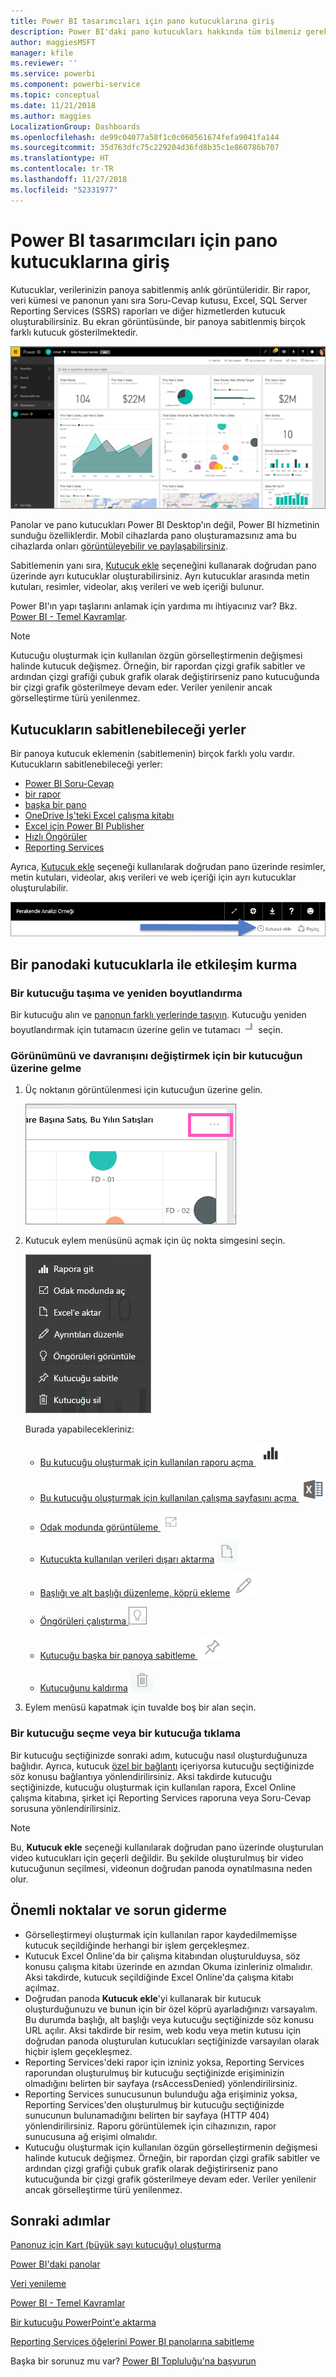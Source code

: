 ```yaml
---
title: Power BI tasarımcıları için pano kutucuklarına giriş
description: Power BI'daki pano kutucukları hakkında tüm bilmeniz gerekenler. SQL Server Reporting Services (SSRS) raporlarından oluşturulan kutucuklar da ele alınmaktadır.
author: maggiesMSFT
manager: kfile
ms.reviewer: ''
ms.service: powerbi
ms.component: powerbi-service
ms.topic: conceptual
ms.date: 11/21/2018
ms.author: maggies
LocalizationGroup: Dashboards
ms.openlocfilehash: de99c04077a58f1c0c060561674fefa9041fa144
ms.sourcegitcommit: 35d763dfc75c229204d36fd8b35c1e860786b707
ms.translationtype: HT
ms.contentlocale: tr-TR
ms.lasthandoff: 11/27/2018
ms.locfileid: "52331977"
---
```

# <a name="intro-to-dashboard-tiles-for-power-bi-designers"></a>Power BI tasarımcıları için pano kutucuklarına giriş

Kutucuklar, verilerinizin panoya sabitlenmiş anlık görüntüleridir. Bir rapor, veri kümesi ve panonun yanı sıra Soru-Cevap kutusu, Excel, SQL Server Reporting Services (SSRS) raporları ve diğer hizmetlerden kutucuk oluşturabilirsiniz.  Bu ekran görüntüsünde, bir panoya sabitlenmiş birçok farklı kutucuk gösterilmektedir.

![Power BI panosu](media/service-dashboard-tiles/power-bi-dashboard.png)

Panolar ve pano kutucukları Power BI Desktop'ın değil, Power BI hizmetinin sunduğu özelliklerdir. Mobil cihazlarda pano oluşturamazsınız ama bu cihazlarda onları [görüntüleyebilir ve paylaşabilirsiniz](mobile-apps-view-dashboard.md).

Sabitlemenin yanı sıra, [Kutucuk ekle](service-dashboard-add-widget.md) seçeneğini kullanarak doğrudan pano üzerinde ayrı kutucuklar oluşturabilirsiniz. Ayrı kutucuklar arasında metin kutuları, resimler, videolar, akış verileri ve web içeriği bulunur.

Power BI'ın yapı taşlarını anlamak için yardıma mı ihtiyacınız var?  Bkz. [Power BI - Temel Kavramlar](service-basic-concepts.md).

> [!NOTE]
> Kutucuğu oluşturmak için kullanılan özgün görselleştirmenin değişmesi halinde kutucuk değişmez.  Örneğin, bir rapordan çizgi grafik sabitler ve ardından çizgi grafiği çubuk grafik olarak değiştirirseniz pano kutucuğunda bir çizgi grafik gösterilmeye devam eder. Veriler yenilenir ancak görselleştirme türü yenilenmez.
> 
> 

## <a name="pin-a-tile-from"></a>Kutucukların sabitlenebileceği yerler
Bir panoya kutucuk eklemenin (sabitlemenin) birçok farklı yolu vardır. Kutucukların sabitlenebileceği yerler:

* [Power BI Soru-Cevap](service-dashboard-pin-tile-from-q-and-a.md)
* [bir rapor](service-dashboard-pin-tile-from-report.md)
* [başka bir pano](service-pin-tile-to-another-dashboard.md)
* [OneDrive İş'teki Excel çalışma kitabı](service-dashboard-pin-tile-from-excel.md)
* [Excel için Power BI Publisher](publisher-for-excel.md)
* [Hızlı Öngörüler](service-insights.md)
* [Reporting Services](https://docs.microsoft.com/sql/reporting-services/pin-reporting-services-items-to-power-bi-dashboards)

Ayrıca, [Kutucuk ekle](service-dashboard-add-widget.md) seçeneği kullanılarak doğrudan pano üzerinde resimler, metin kutuları, videolar, akış verileri ve web içeriği için ayrı kutucuklar oluşturulabilir.

  ![Kutucuk ekle simgesi](media/service-dashboard-tiles/add_widgetnew.png)

## <a name="interacting-with-tiles-on-a-dashboard"></a>Bir panodaki kutucuklarla ile etkileşim kurma
### <a name="move-and-resize-a-tile"></a>Bir kutucuğu taşıma ve yeniden boyutlandırma
Bir kutucuğu alın ve [panonun farklı yerlerinde taşıyın](service-dashboard-edit-tile.md). Kutucuğu yeniden boyutlandırmak için tutamacın üzerine gelin ve tutamacı ![tutamaç](media/service-dashboard-tiles/resize-handle.jpg) seçin.

### <a name="hover-over-a-tile-to-change-the-appearance-and-behavior"></a>Görünümünü ve davranışını değiştirmek için bir kutucuğun üzerine gelme
1. Üç noktanın görüntülenmesi için kutucuğun üzerine gelin.
   
    ![kutucuk üç noktası](media/service-dashboard-tiles/ellipses_new.png)
2. Kutucuk eylem menüsünü açmak için üç nokta simgesini seçin.
   
    ![üç nokta simgesi](media/service-dashboard-tiles/power-bi-tile-menu.png)
   
    Burada yapabilecekleriniz:
   
   * [Bu kutucuğu oluşturmak için kullanılan raporu açma ](service-reports.md) ![rapor simgesi](media/service-dashboard-tiles/chart-icon.jpg)  
   
   * [Bu kutucuğu oluşturmak için kullanılan çalışma sayfasını açma ](service-reports.md) ![çalışma sayfası simgesi](media/service-dashboard-tiles/power-bi-open-worksheet.png)  
     
    * [Odak modunda görüntüleme ](service-focus-mode.md) ![odak simgesi](media/service-dashboard-tiles/fullscreen-icon.jpg)  
     * [Kutucukta kullanılan verileri dışarı aktarma](visuals/power-bi-visualization-export-data.md) ![verileri dışarı aktarma simgesi](media/service-dashboard-tiles/export-icon.png)
     * [Başlığı ve alt başlığı düzenleme, köprü ekleme](service-dashboard-edit-tile.md) ![düzenleme simgesi](media/service-dashboard-tiles/pencil-icon.jpg)
     * [Öngörüleri çalıştırma ](service-insights.md) ![öngörüler simgesi](media/service-dashboard-tiles/power-bi-insights.png)
     * [Kutucuğu başka bir panoya sabitleme ](service-pin-tile-to-another-dashboard.md)
       ![raptiye simgesi](media/service-dashboard-tiles/pin-icon.jpg)
     * [Kutucuğunu kaldırma](service-dashboard-edit-tile.md)
     ![silme simgesi](media/service-dashboard-tiles/trash-icon.png)
3. Eylem menüsü kapatmak için tuvalde boş bir alan seçin.

### <a name="select-click-a-tile"></a>Bir kutucuğu seçme veya bir kutucuğa tıklama
Bir kutucuğu seçtiğinizde sonraki adım, kutucuğu nasıl oluşturduğunuza bağlıdır. Ayrıca, kutucuk [özel bir bağlantı](service-dashboard-edit-tile.md) içeriyorsa kutucuğu seçtiğinizde söz konusu bağlantıya yönlendirilirsiniz. Aksi takdirde kutucuğu seçtiğinizde, kutucuğu oluşturmak için kullanılan rapora, Excel Online çalışma kitabına, şirket içi Reporting Services raporuna veya Soru-Cevap sorusuna yönlendirilirsiniz.

> [!NOTE]
> Bu, **Kutucuk ekle** seçeneği kullanılarak doğrudan pano üzerinde oluşturulan video kutucukları için geçerli değildir. Bu şekilde oluşturulmuş bir video kutucuğunun seçilmesi, videonun doğrudan panoda oynatılmasına neden olur.   
> 
> 

## <a name="considerations-and-troubleshooting"></a>Önemli noktalar ve sorun giderme

* Görselleştirmeyi oluşturmak için kullanılan rapor kaydedilmemişse kutucuk seçildiğinde herhangi bir işlem gerçekleşmez.
* Kutucuk Excel Online'da bir çalışma kitabından oluşturulduysa, söz konusu çalışma kitabı üzerinde en azından Okuma izinleriniz olmalıdır. Aksi takdirde, kutucuk seçildiğinde Excel Online'da çalışma kitabı açılmaz.
* Doğrudan panoda **Kutucuk ekle**'yi kullanarak bir kutucuk oluşturduğunuzu ve bunun için bir özel köprü ayarladığınızı varsayalım. Bu durumda başlığı, alt başlığı veya kutucuğu seçtiğinizde söz konusu URL açılır. Aksi takdirde bir resim, web kodu veya metin kutusu için doğrudan panoda oluşturulan kutucukları seçtiğinizde varsayılan olarak hiçbir işlem geçekleşmez.
* Reporting Services'deki rapor için izniniz yoksa, Reporting Services raporundan oluşturulmuş bir kutucuğu seçtiğinizde erişiminizin olmadığını belirten bir sayfaya (rsAccessDenied) yönlendirilirsiniz.
* Reporting Services sunucusunun bulunduğu ağa erişiminiz yoksa, Reporting Services'den oluşturulmuş bir kutucuğu seçtiğinizde sunucunun bulunamadığını belirten bir sayfaya (HTTP 404) yönlendirilirsiniz. Raporu görüntülemek için cihazınızın, rapor sunucusuna ağ erişimi olmalıdır.
* Kutucuğu oluşturmak için kullanılan özgün görselleştirmenin değişmesi halinde kutucuk değişmez.  Örneğin, bir rapordan çizgi grafik sabitler ve ardından çizgi grafiği çubuk grafik olarak değiştirirseniz pano kutucuğunda bir çizgi grafik gösterilmeye devam eder. Veriler yenilenir ancak görselleştirme türü yenilenmez.

## <a name="next-steps"></a>Sonraki adımlar
[Panonuz için Kart (büyük sayı kutucuğu) oluşturma](power-bi-visualization-card.md)

[Power BI'daki panolar](service-dashboards.md)  

[Veri yenileme](refresh-data.md)

[Power BI - Temel Kavramlar](service-basic-concepts.md)

[Bir kutucuğu PowerPoint'e aktarma](http://blogs.msdn.com/b/powerbidev/archive/2015/09/28/integrating-power-bi-tiles-into-office-documents.aspx)

[Reporting Services öğelerini Power BI panolarına sabitleme](https://msdn.microsoft.com/library/mt604784.aspx)

Başka bir sorunuz mu var? [Power BI Topluluğu'na başvurun](http://community.powerbi.com/)

